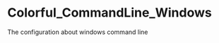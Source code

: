 Colorful_CommandLine_Windows
============================

The configuration about windows command line
